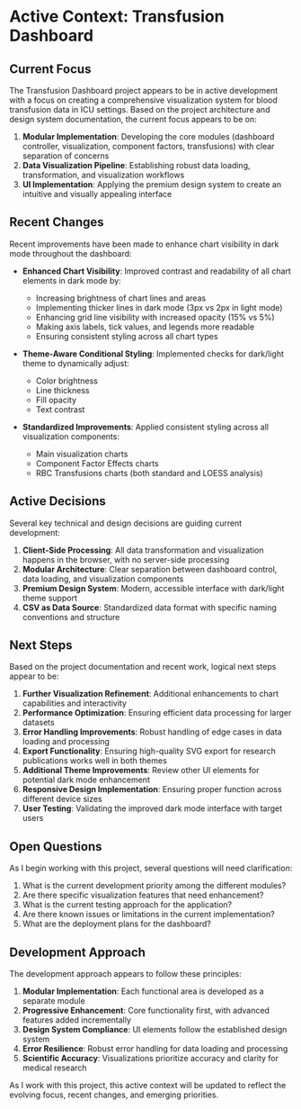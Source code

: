 # Active Context: Transfusion Dashboard

## Current Focus

The Transfusion Dashboard project appears to be in active development with a focus on creating a comprehensive visualization system for blood transfusion data in ICU settings. Based on the project architecture and design system documentation, the current focus appears to be on:

1. **Modular Implementation**: Developing the core modules (dashboard controller, visualization, component factors, transfusions) with clear separation of concerns
2. **Data Visualization Pipeline**: Establishing robust data loading, transformation, and visualization workflows
3. **UI Implementation**: Applying the premium design system to create an intuitive and visually appealing interface

## Recent Changes

Recent improvements have been made to enhance chart visibility in dark mode throughout the dashboard:

- **Enhanced Chart Visibility**: Improved contrast and readability of all chart elements in dark mode by:
  - Increasing brightness of chart lines and areas
  - Implementing thicker lines in dark mode (3px vs 2px in light mode)
  - Enhancing grid line visibility with increased opacity (15% vs 5%)
  - Making axis labels, tick values, and legends more readable
  - Ensuring consistent styling across all chart types

- **Theme-Aware Conditional Styling**: Implemented checks for dark/light theme to dynamically adjust:
  - Color brightness
  - Line thickness
  - Fill opacity
  - Text contrast

- **Standardized Improvements**: Applied consistent styling across all visualization components:
  - Main visualization charts
  - Component Factor Effects charts
  - RBC Transfusions charts (both standard and LOESS analysis)

## Active Decisions

Several key technical and design decisions are guiding current development:

1. **Client-Side Processing**: All data transformation and visualization happens in the browser, with no server-side processing
2. **Modular Architecture**: Clear separation between dashboard control, data loading, and visualization components
3. **Premium Design System**: Modern, accessible interface with dark/light theme support
4. **CSV as Data Source**: Standardized data format with specific naming conventions and structure

## Next Steps

Based on the project documentation and recent work, logical next steps appear to be:

1. **Further Visualization Refinement**: Additional enhancements to chart capabilities and interactivity
2. **Performance Optimization**: Ensuring efficient data processing for larger datasets
3. **Error Handling Improvements**: Robust handling of edge cases in data loading and processing
4. **Export Functionality**: Ensuring high-quality SVG export for research publications works well in both themes
5. **Additional Theme Improvements**: Review other UI elements for potential dark mode enhancement
6. **Responsive Design Implementation**: Ensuring proper function across different device sizes
7. **User Testing**: Validating the improved dark mode interface with target users

## Open Questions

As I begin working with this project, several questions will need clarification:

1. What is the current development priority among the different modules?
2. Are there specific visualization features that need enhancement?
3. What is the current testing approach for the application?
4. Are there known issues or limitations in the current implementation?
5. What are the deployment plans for the dashboard?

## Development Approach

The development approach appears to follow these principles:

1. **Modular Implementation**: Each functional area is developed as a separate module
2. **Progressive Enhancement**: Core functionality first, with advanced features added incrementally
3. **Design System Compliance**: UI elements follow the established design system
4. **Error Resilience**: Robust error handling for data loading and processing
5. **Scientific Accuracy**: Visualizations prioritize accuracy and clarity for medical research

As I work with this project, this active context will be updated to reflect the evolving focus, recent changes, and emerging priorities.
